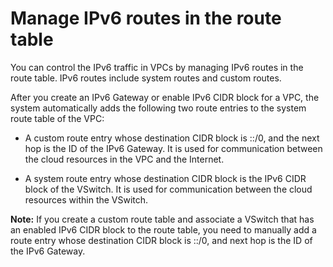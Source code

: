 # Manage IPv6 routes in the route table

You can control the IPv6 traffic in VPCs by managing IPv6 routes in the route table. IPv6 routes include system routes and custom routes.

After you create an IPv6 Gateway or enable IPv6 CIDR block for a VPC, the system automatically adds the following two route entries to the system route table of the VPC:

-   A custom route entry whose destination CIDR block is ::/0, and the next hop is the ID of the IPv6 Gateway. It is used for communication between the cloud resources in the VPC and the Internet.

-   A system route entry whose destination CIDR block is the IPv6 CIDR block of the VSwitch. It is used for communication between the cloud resources within the VSwitch.


**Note:** If you create a custom route table and associate a VSwitch that has an enabled IPv6 CIDR block to the route table, you need to manually add a route entry whose destination CIDR block is ::/0, and next hop is the ID of the IPv6 Gateway.


